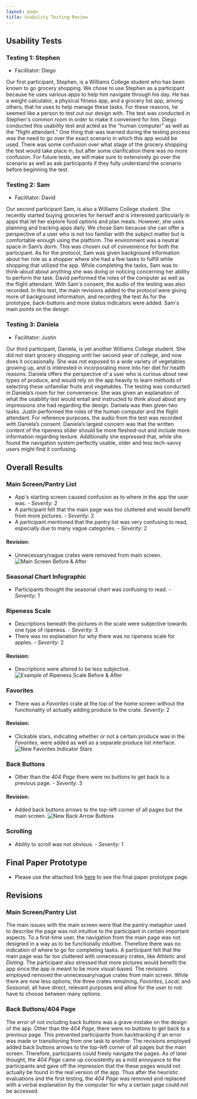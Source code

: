```yaml
---
layout: page
title: Usability Testing Review
---
```


## Usability Tests
### Testing 1: Stephen
 - Facilitator: Diego

Our first participant, Stephen, is a Williams College student who has been known to go grocery shopping. We chose to use Stephen as a participant because he uses various apps to help him navigate through his day. He has a weight calculator, a physical fitness app, and a grocery list app, among others, that he uses to help manage these tasks. For these reasons, he seemed like a person to test out our design with. The test was conducted in Stephen's common room in order to make it convenient for him. Diego conducted this usability test and acted as the "human computer" as well as the "flight attendant." One thing that was learned during the testing process was the need to go over the exact scenario in which this app would be used. There was some confusion over what stage of the grocery shopping the test would take place in, but after some clarification there was no more confusion. For future tests, we will make sure to extensively go over the scenario as well as ask participants if they fully understand the scenario before beginning the test.

### Testing 2: Sam
 - Facilitator: David

Our second participant Sam, is also a Williams College student. She recently started buying groceries for herself and is interested particularly in apps that let her explore food options and plan meals. However, she uses planning and tracking apps daily. We chose Sam because she can offer a perspective of a user who is not too familiar with the subject matter but is comfortable enough using the platform. The environment was a neutral space in Sam’s dorm. This was chosen out of convenience for both the participant. As for the protocol, Sam was given background information about her role as a shopper where she had a few tasks to fulfill while shopping that utilized the app. While completing the tasks, Sam was to think-aloud about anything she was doing or noticing concerning her ability to perform the task. David performed the roles of the computer as well as the flight attendant. With Sam's consent, the audio of the testing was also recorded. In this test, the main revisions added to the protocol were giving more of background information, and recording the test As for the prototype, back-buttons and more status indicators were added. Sam's main points on the design

### Testing 3: Daniela
 - Facilitator: Justin

Our third participant, Daniela, is yet another Williams College student. She did not start grocery shopping until her second year of college, and now does it occasionally. She was not exposed to a wide variety of vegetables growing up, and is interested in incorporating more into her diet for health reasons. Daniela offers the perspective of a user who is curious about new types of produce, and would rely on the app heavily to learn methods of selecting these unfamiliar fruits and vegetables. The testing was conducted in Daniela’s room for her convenience. She was given an explanation of what the usability test would entail and instructed to think aloud about any impressions she had regarding the design. Daniela was then given two tasks. Justin performed the roles of the human computer and the flight attendant. For reference purposes, the audio from the test was recorded with Daniela’s consent. Daniela’s largest concern was that the written content of the ripeness slider should be more fleshed-out and include more information regarding texture. Additionally she expressed that, while she found the navigation system perfectly usable, older and less tech-savvy users might find it confusing.


## Overall Results
### Main Screen/Pantry List
 - App's starting screen caused confusion as to where in the app the user was. - *Severity:* 2
 - A participant felt that the main page was too cluttered and would benefit from more pictures. - *Severity:* 2
 - A participant mentioned that the pantry list was very confusing to read, especially due to many vague categories. - *Severity:* 2
#### Revision:
 - Unnecessary/vague crates were removed from main screen.
 ![Main Screen Before & After](/sousshopper/img/FinalPaperPrototype/main_page_bna.png)

### Seasonal Chart Infographic
 - Participants thought the seasonal chart was confusing to read. - *Severity:* 1

### Ripeness Scale
 - Descriptions beneath the pictures in the scale were subjective towards one type of ripeness. - *Severity:* 3
 - There was no explanation for why there was no ripeness scale for apples. - *Severity:* 2
#### Revision:
 - Descriptions were altered to be less subjective.
 ![Example of Ripeness Scale Before & After](/sousshopper/img/FinalPaperPrototype/banana_scale_bna.png)

### Favorites
 - There was a *Favorites* crate at the top of the home screen without the functionality of actually adding produce to the crate. *Severity:* 2
#### Revision:
 - Clickable stars, indicating whether or not a certain produce was in the *Favorites*, were added as well as a separate produce list interface.
 ![New Favorites Indicator Stars](/sousshopper/img/FinalPaperPrototype/favorites.png)

### Back Buttons
 - Other than the *404 Page* there were no buttons to get back to a previous page. - *Severity:* 3
#### Revision:
 - Added back buttons arrows to the top-left corner of all pages but the main screen.
 ![New Back Arrow Buttons](/sousshopper/img/FinalPaperPrototype/favorites.png)

### Scrolling
 - Ability to scroll was not obvious. - *Severity:* 1


## Final Paper Prototype
- Please use the attached link [here](/sousshopper/2018-04-15-Final-Paper-Prototype/) to see the final paper prototype page.


## Revisions
### Main Screen/Pantry List
The main issues with the main screen were that the pantry metaphor used to describe the page was not intuitive to the participant in certain important aspects. To a first-time user, the navigation from the main page was not designed in a way as to be functionally intuitive. Therefore there was no indication of where to go for completing tasks. A participant felt that the main page was far too cluttered with unnecessary crates, like *Athletic* and *Dieting*. The participant also stressed that more pictures would benefit the app since the app is meant to be more visual-based. The revisions employed removed the unnecessary/vague crates from main screen. While there are now less options, the three crates remaining, *Favorites*, *Local*, and *Seasonal*, all have direct, relevant purposes and allow for the user to not have to choose between many options.

### Back Buttons/404 Page
The error of not including back buttons was a grave mistake on the design of the app. Other than the *404 Page*, there were no buttons to get back to a previous page. This prevented participants from backtracking if an error was made or transitioning from one task to another. The revisions employed added back buttons arrows to the top-left corner of all pages but the main screen. Therefore, participants could freely navigate the pages. As of later thought, the *404 Page* came up consistently as a mild annoyance to the participants and gave off the impression that the these pages would not actually be found in the real version of the app. Thus after the heuristic evaluations and the first testing, the *404 Page* was removed and replaced with a verbal explanation by the computer for why a certain page could not be accessed.
